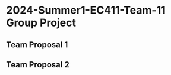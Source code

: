 2024-Summer1-EC411-Team-11 Group Project
=========================================

Team Proposal 1
---------------

Team Proposal 2
---------------

